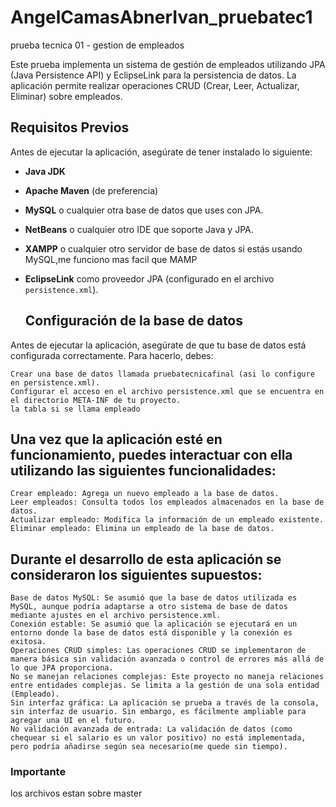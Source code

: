 # AngelCamasAbnerIvan_pruebatec1
prueba tecnica 01 - gestion de empleados


Este prueba implementa un sistema de gestión de empleados utilizando JPA (Java Persistence API) y EclipseLink para la persistencia de datos. La aplicación permite realizar operaciones CRUD (Crear, Leer, Actualizar, Eliminar) sobre empleados.
## Requisitos Previos
Antes de ejecutar la aplicación, asegúrate de tener instalado lo siguiente:
- **Java JDK** 
- **Apache Maven** (de preferencia)
- **MySQL** o cualquier otra base de datos que uses con JPA.
- **NetBeans** o cualquier otro IDE que soporte Java y JPA.
- **XAMPP** o cualquier otro servidor de base de datos si estás usando MySQL,me funciono mas facil que MAMP
- **EclipseLink** como proveedor JPA (configurado en el archivo `persistence.xml`).

  ## Configuración de la base de datos

Antes de ejecutar la aplicación, asegúrate de que tu base de datos está configurada correctamente. Para hacerlo, debes:

    Crear una base de datos llamada pruebatecnicafinal (asi lo configure en persistence.xml).
    Configurar el acceso en el archivo persistence.xml que se encuentra en el directorio META-INF de tu proyecto.
    la tabla si se llama empleado

  ## Una vez que la aplicación esté en funcionamiento, puedes interactuar con ella utilizando las siguientes funcionalidades:

    Crear empleado: Agrega un nuevo empleado a la base de datos.
    Leer empleados: Consulta todos los empleados almacenados en la base de datos.
    Actualizar empleado: Modifica la información de un empleado existente.
    Eliminar empleado: Elimina un empleado de la base de datos.


   ## Durante el desarrollo de esta aplicación se consideraron los siguientes supuestos:

    Base de datos MySQL: Se asumió que la base de datos utilizada es MySQL, aunque podría adaptarse a otro sistema de base de datos mediante ajustes en el archivo persistence.xml.
    Conexión estable: Se asumió que la aplicación se ejecutará en un entorno donde la base de datos está disponible y la conexión es exitosa.
    Operaciones CRUD simples: Las operaciones CRUD se implementaron de manera básica sin validación avanzada o control de errores más allá de lo que JPA proporciona.
    No se manejan relaciones complejas: Este proyecto no maneja relaciones entre entidades complejas. Se limita a la gestión de una sola entidad (Empleado).
    Sin interfaz gráfica: La aplicación se prueba a través de la consola, sin interfaz de usuario. Sin embargo, es fácilmente ampliable para agregar una UI en el futuro.
    No validación avanzada de entrada: La validación de datos (como chequear si el salario es un valor positivo) no está implementada, pero podría añadirse según sea necesario(me quede sin tiempo).




### Importante
los archivos estan sobre master
